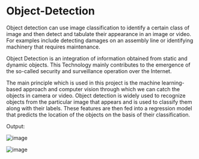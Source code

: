 # Object-Detection
Object detection can use image classification to identify a certain class of image and then detect and tabulate their appearance in an image or video. For examples include detecting damages on an assembly line or identifying machinery that requires maintenance.

Object Detection is an integration of information obtained from static and dynamic objects. This
Technology mainly contributes to the emergence of the so-called security and surveillance
operation over the Internet.

The main principle which is used in this project is the machine learning-based approach and
computer vision through which we can catch the objects in camera or video. Object detection is
widely used to recognize objects from the particular image that appears and is used to classify
them along with their labels. These features are then fed into a regression model that predicts the
location of the objects on the basis of their classification.

Output:

![image](https://user-images.githubusercontent.com/55393019/170027783-7c323b58-2845-4037-8b1c-f273ee2f9c46.png)

![image](https://user-images.githubusercontent.com/55393019/170027253-0ed6f649-2049-4ef4-af18-b8c4e6331e25.png)

